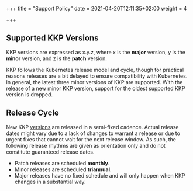 +++
title = "Support Policy"
date = 2021-04-20T12:11:35+02:00
weight = 4

+++

## Supported KKP Versions

KKP versions are expressed as x.y.z, where x is the **major** version, y is the
**minor** version, and z is the **patch** version.

KKP follows the Kubernetes release model and cycle, though for practical reasons
releases are a bit delayed to ensure compatibility with Kubernetes. In general,
the latest three minor versions of KKP are supported. With the release of a
new minor KKP version, support for the oldest supported KKP version is dropped.

## Release Cycle

New KKP [versions](https://github.com/kubermatic/kubermatic/releases) are released in
a semi-fixed cadence. Actual release dates might vary due to a lack of changes to warrant a release
or due to urgent fixes that cannot wait for the next release window. As such,
the following release rhythms are given as orientation only and do not constitute guaranteed release dates.

* Patch releases are scheduled **monthly**.
* Minor releases are scheduled **triannual**.
* Major releases have no fixed schedule and will only happen when KKP changes in a substantial way.
